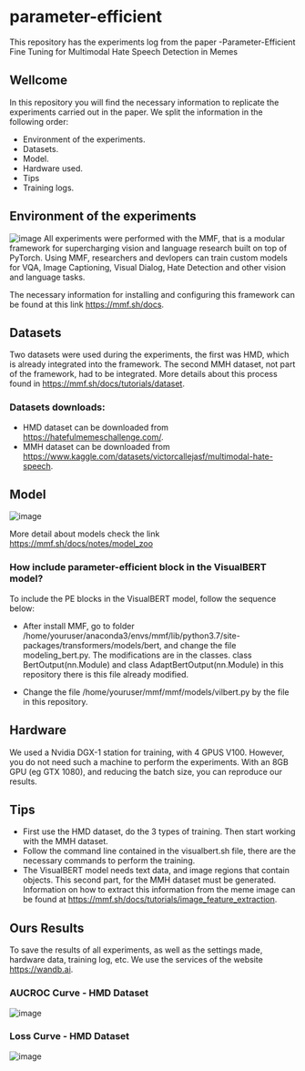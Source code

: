 # parameter-efficient
This repository has the experiments log from the paper -Parameter-Efficient Fine Tuning for Multimodal Hate Speech Detection in Memes
## Wellcome
In this repository you will find the necessary information to replicate the experiments carried out in the paper. We split the information in the following order:


*  Environment of the experiments.
*  Datasets.
*  Model.
*  Hardware used.
*  Tips
*  Training logs.

## Environment of the experiments


![image](https://user-images.githubusercontent.com/120152766/208425337-8a11f73b-413b-421c-b988-84dd44bad8e9.png)
All experiments were performed with the MMF, that is a modular framework for supercharging vision and language research built on top of PyTorch. Using MMF, researchers and devlopers can train custom models for VQA, Image Captioning, Visual Dialog, Hate Detection and other vision and language tasks.

The necessary information for installing and configuring this framework can be found at this link https://mmf.sh/docs.


## Datasets
Two datasets were used during the experiments, the first was HMD, which is already integrated into the framework. The second MMH dataset, not part of the framework, had to be integrated. More details about this process found in https://mmf.sh/docs/tutorials/dataset.

### Datasets downloads:

* HMD dataset can be downloaded from https://hatefulmemeschallenge.com/.
* MMH dataset can be downloaded from https://www.kaggle.com/datasets/victorcallejasf/multimodal-hate-speech.


## Model

![image](https://user-images.githubusercontent.com/120152766/208430966-1b6de459-18fc-404c-8eac-69573d250ca1.png)

More detail about models check the link https://mmf.sh/docs/notes/model_zoo


### How include parameter-efficient block in the VisualBERT model?
To include the PE blocks in the VisualBERT model, follow the sequence below:

* After install MMF, go to folder /home/youruser/anaconda3/envs/mmf/lib/python3.7/site-packages/transformers/models/bert, and change the file modeling_bert.py. The modifications are in the classes. class BertOutput(nn.Module) and class AdaptBertOutput(nn.Module) in this repository there is this file already modified.

* Change the file  /home/youruser/mmf/mmf/models/vilbert.py by the file in this repository.

        
## Hardware
We used a Nvidia DGX-1 station for training, with 4 GPUS V100. However, you do not need such a machine to perform the experiments. With an 8GB GPU (eg GTX 1080), and reducing the batch size, you can reproduce our results.


## Tips

* First use the HMD dataset, do the 3 types of training. Then start working with the MMH dataset.
* Follow the command line contained in the visualbert.sh file, there are the necessary commands to perform the training.
* The VisualBERT model needs text data, and image regions that contain objects. This second part, for the MMH dataset must be generated. Information on how to extract this information from the meme image can be found at https://mmf.sh/docs/tutorials/image_feature_extraction.


## Ours Results
To save the results of all experiments, as well as the settings made, hardware data, training log, etc. We use the services of the website https://wandb.ai.

### AUCROC Curve - HMD Dataset
![image](https://user-images.githubusercontent.com/120152766/208498812-25091b93-a2f4-43a4-b5b3-a98385183bfe.png)

### Loss Curve - HMD Dataset
![image](https://user-images.githubusercontent.com/120152766/208498900-f837c340-85a4-4697-b79f-9e1f2e5eac10.png)









